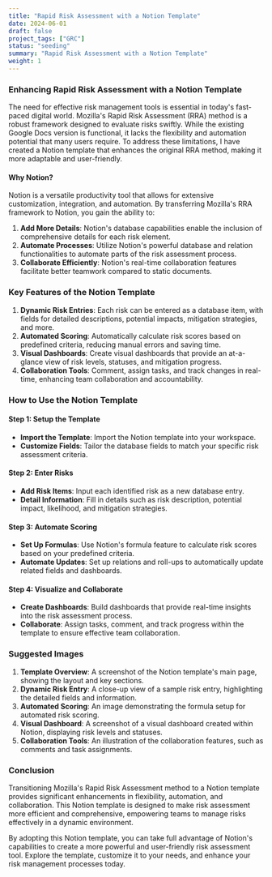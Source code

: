 ```yaml
---
title: "Rapid Risk Assessment with a Notion Template"
date: 2024-06-01
draft: false
project_tags: ["GRC"]
status: "seeding"
summary: "Rapid Risk Assessment with a Notion Template"
weight: 1
---
```


### Enhancing Rapid Risk Assessment with a Notion Template

The need for effective risk management tools is essential in today's fast-paced digital world. Mozilla's Rapid Risk Assessment (RRA) method is a robust framework designed to evaluate risks swiftly. While the existing Google Docs version is functional, it lacks the flexibility and automation potential that many users require. To address these limitations, I have created a Notion template that enhances the original RRA method, making it more adaptable and user-friendly.

#### Why Notion?

Notion is a versatile productivity tool that allows for extensive customization, integration, and automation. By transferring Mozilla's RRA framework to Notion, you gain the ability to:

1. **Add More Details**: Notion's database capabilities enable the inclusion of comprehensive details for each risk element.
2. **Automate Processes**: Utilize Notion's powerful database and relation functionalities to automate parts of the risk assessment process.
3. **Collaborate Efficiently**: Notion's real-time collaboration features facilitate better teamwork compared to static documents.

### Key Features of the Notion Template

1. **Dynamic Risk Entries**: Each risk can be entered as a database item, with fields for detailed descriptions, potential impacts, mitigation strategies, and more.
2. **Automated Scoring**: Automatically calculate risk scores based on predefined criteria, reducing manual errors and saving time.
3. **Visual Dashboards**: Create visual dashboards that provide an at-a-glance view of risk levels, statuses, and mitigation progress.
4. **Collaboration Tools**: Comment, assign tasks, and track changes in real-time, enhancing team collaboration and accountability.

### How to Use the Notion Template

#### Step 1: Setup the Template
- **Import the Template**: Import the Notion template into your workspace.
- **Customize Fields**: Tailor the database fields to match your specific risk assessment criteria.

#### Step 2: Enter Risks
- **Add Risk Items**: Input each identified risk as a new database entry.
- **Detail Information**: Fill in details such as risk description, potential impact, likelihood, and mitigation strategies.

#### Step 3: Automate Scoring
- **Set Up Formulas**: Use Notion's formula feature to calculate risk scores based on your predefined criteria.
- **Automate Updates**: Set up relations and roll-ups to automatically update related fields and dashboards.

#### Step 4: Visualize and Collaborate
- **Create Dashboards**: Build dashboards that provide real-time insights into the risk assessment process.
- **Collaborate**: Assign tasks, comment, and track progress within the template to ensure effective team collaboration.

### Suggested Images

1. **Template Overview**: A screenshot of the Notion template's main page, showing the layout and key sections.
2. **Dynamic Risk Entry**: A close-up view of a sample risk entry, highlighting the detailed fields and information.
3. **Automated Scoring**: An image demonstrating the formula setup for automated risk scoring.
4. **Visual Dashboard**: A screenshot of a visual dashboard created within Notion, displaying risk levels and statuses.
5. **Collaboration Tools**: An illustration of the collaboration features, such as comments and task assignments.

### Conclusion

Transitioning Mozilla's Rapid Risk Assessment method to a Notion template provides significant enhancements in flexibility, automation, and collaboration. This Notion template is designed to make risk assessment more efficient and comprehensive, empowering teams to manage risks effectively in a dynamic environment.

By adopting this Notion template, you can take full advantage of Notion's capabilities to create a more powerful and user-friendly risk assessment tool. Explore the template, customize it to your needs, and enhance your risk management processes today.
